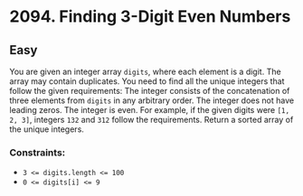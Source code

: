 # 2094. Finding 3-Digit Even Numbers

## Easy

You are given an integer array `digits`, where each element is a digit. The array may contain duplicates. You need to
find all the unique integers that follow the given requirements: The integer consists of the concatenation of three
elements from `digits` in any arbitrary order. The integer does not have leading zeros. The integer is even. For
example, if the given digits were `[1, 2, 3]`, integers `132` and `312` follow the requirements. Return a sorted array
of the unique integers.

### Constraints:

- `3 <= digits.length <= 100`
- `0 <= digits[i] <= 9`
